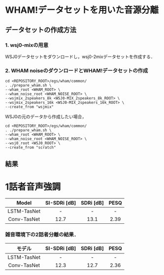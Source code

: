 # WHAM!データセットを用いた音源分離
## データセットの作成方法
### 1. wsj0-mixの用意
WSJ0データセットをダウンロードし，wsj0-2mixデータセットを作成する．

### 2. WHAM noiseのダウンロードとWHAM!データセットの作成
```
cd <REPOSITORY_ROOT>/egs/wham/common/
. ./prepare_wham.sh \
--wham_root <WHAM_ROOT> \
--wham_noise_root <WHAM_NOISE_ROOT> \
--wsjmix_2speakers_8k <WSJ0-MIX_2speakers_8k_ROOT> \
--wsjmix_2speakers_16k <WSJ0-MIX_2speakers_16k_ROOT> \
--create_from "wsjmix"
```
WSJ0の元のデータから作成したい場合，
```
cd <REPOSITORY_ROOT>/egs/wham/common/
. ./prepare_wham.sh \
--wham_root <WHAM_ROOT> \
--wham_noise_root <WHAM_NOISE_ROOT> \
--wsj0_root <WSJ0_ROOT> \
--create_from "scratch"
```

## 結果
# 1話者音声強調

| Model | SI-SDRi [dB] | SDRi [dB] | PESQ |
| :---: | :---: | :---: | :---: |
| LSTM-TasNet | - | - | - |
| Conv-TasNet | 12.7 | 13.1 | 2.39 |

### 雑音環境下の2話者分離の結果．

| モデル | SI-SDRi [dB] | SDRi [dB] | PESQ |
| :---: | :---: | :---: | :---: |
| LSTM-TasNet | - | - | - |
| Conv-TasNet | 12.3 | 12.7 | 2.36 |